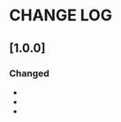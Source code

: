 # CHANGE LOG

## [1.0.0]

### Changed
- []()
- []()
- []()

[groupId]: org.inar
[artifactId]: inar.webAutomation
[version]: 1.0.0